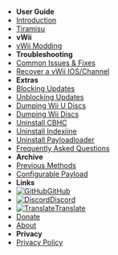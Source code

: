 - **User Guide**
- [Introduction](introduction)
- [Tiramisu](tiramisu/sd-preparation)
- **vWii**
- [vWii Modding](vwii/sd-preparation)
- **Troubleshooting**
- [Common Issues & Fixes](common-issues-fixes)
- [Recover a vWii IOS/Channel](recover-vwii-ioses-channels)
- **Extras**
- [Blocking Updates](block-updates)
- [Unblocking Updates](unblock-updates)
- [Dumping Wii U Discs](dump-games)
- [Dumping Wii Discs](dump-wii-games)
- [Uninstall CBHC](uninstall-cbhc)
- [Uninstall Indexiine](uninstall-indexiine)
- [Uninstall Payloadloader](uninstall-payloadloader)
- [Frequently Asked Questions](faq)
- **Archive**
- [Previous Methods](archive/cfw-choice)
- [Configurable Payload](configurable-payload)
- **Links**
- [![GitHub](https://icongr.am/simple/github.svg?color=808080&size=16)GitHub](https://github.com/hacks-guide/Guide-WiiU)
- [![Discord](https://icongr.am/simple/discord.svg?colored&size=16)Discord](https://discord.gg/C29hYvh)
- [![Translate](https://icongr.am/material/translate.svg?color=808080&size=16)Translate](https://hacks-guide.crowdin.com/u/projects/10)
- [Donate](donations)
- [About](about)
- **Privacy**
- [Privacy Policy](privacy-policy)
